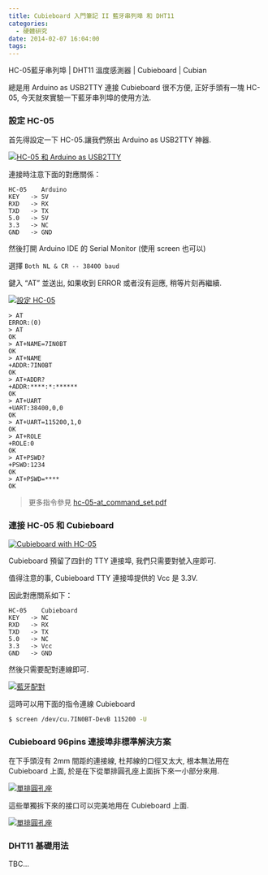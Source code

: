```yaml
---
title: Cubieboard 入門筆記 II 藍牙串列埠 和 DHT11
categories:
  - 硬體研究
date: 2014-02-07 16:04:00
tags:
---
```


HC-05藍牙串列埠 | DHT11 溫度感測器 | Cubieboard | Cubian

總是用 Arduino as USB2TTY 連接 Cubieboard 很不方便, 正好手頭有一塊 HC-05, 今天就來實驗一下藍牙串列埠的使用方法.

<!--more-->

### 設定 HC-05

首先得設定一下 HC-05.讓我們祭出 Arduino as USB2TTY 神器.

[![HC-05 和 Arduino as USB2TTY](/wp-content/uploads/2014/02/CIMG2384-300x225.jpg)](/wp-content/uploads/2014/02/CIMG2384.jpg)

連接時注意下面的對應關係：

```
HC-05    Arduino
KEY   -> 5V
RXD   -> RX
TXD   -> TX
5.0   -> 5V
3.3   -> NC
GND   -> GND
```

然後打開 Arduino IDE 的 Serial Monitor  (使用 screen 也可以)

選擇 `Both NL & CR -- 38400 baud`

鍵入 “AT” 並送出, 如果收到 ERROR 或者沒有迴應, 稍等片刻再繼續.

[![設定 HC-05](/wp-content/uploads/2014/02/設定HC-05-300x193.png)](/wp-content/uploads/2014/02/設定HC-05.png)

```
> AT
ERROR:(0)
> AT
OK
> AT+NAME=7IN0BT
OK
> AT+NAME
+ADDR:7IN0BT
OK
> AT+ADDR?
+ADDR:****:*:******
OK
> AT+UART
+UART:38400,0,0
OK
> AT+UART=115200,1,0
OK
> AT+ROLE
+ROLE:0
OK
> AT+PSWD?
+PSWD:1234
OK
> AT+PSWD=****
OK
```

> 更多指令參見 [hc-05-at_command_set.pdf](http://robopoly.epfl.ch/files/content/sites/robopoly/files/Tutoriels/bluetooth/hc-05-at_command_set.pdf)

### 連接 HC-05 和 Cubieboard

[![Cubieboard with HC-05](/wp-content/uploads/2014/02/CIMG2380-300x225.jpg)](/wp-content/uploads/2014/02/CIMG2380.jpg)

Cubieboard 預留了四針的 TTY 連接埠, 我們只需要對號入座即可.

值得注意的事, Cubieboard TTY 連接埠提供的 Vcc 是 3.3V.

因此對應關系如下：

```
HC-05    Cubieboard
KEY   -> NC
RXD   -> RX
TXD   -> TX
5.0   -> NC
3.3   -> Vcc
GND   -> GND
```

然後只需要配對連線即可.

[![藍牙配對](/wp-content/uploads/2014/02/Bluetooth-Connection-300x216.png)](/wp-content/uploads/2014/02/Bluetooth-Connection.png)

這時可以用下面的指令連線 Cubieboard

```bash
$ screen /dev/cu.7IN0BT-DevB 115200 -U
```

### Cubieboard 96pins 連接埠非標準解決方案

在下手頭沒有 2mm 間距的連接線, 杜邦線的口徑又太大, 根本無法用在 Cubieboard 上面, 於是在下從單排圓孔座上面拆下來一小部分來用.

[![單排圓孔座](/wp-content/uploads/2014/02/CIMG2375-300x225.jpg)](/wp-content/uploads/2014/02/CIMG2375.jpg)

這些單獨拆下來的接口可以完美地用在 Cubieboard 上面.

[![單排圓孔座](/wp-content/uploads/2014/02/CIMG2376-300x225.jpg)](/wp-content/uploads/2014/02/CIMG2376.jpg)

### DHT11 基礎用法

TBC...
